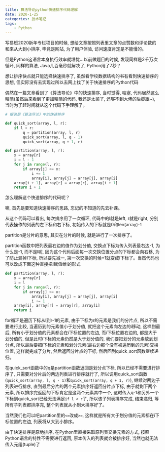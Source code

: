 ```yaml
---
title: 算法导论python快速排序代码理解
date: 2020-1-25
categories: 技术笔记
tags:
    - Python
---
```


写易班2020新年专栏项目的时候, 想给文章按照列表里文章的点赞数和评论数的和来从大到小排序, 毕竟是网站, 为了用户体验, 访问速度肯定是不能慢的。

但是Python这语言本身执行效率就堪忧...以前做题目的时候, 发现同样是2千万次循环, 同样的算法, Java几百毫秒就解决了, Python用了7秒？
<!--more-->
想让排序快点就只能选择快速排序了, 虽然看学校数据结构的书有看到快速排序的思想, 但实际没有去实现过所以去网上找了关于快速排序的Python代码

偶然在一篇文章看到了《算法导论》中的快速排序, 当时觉得, 哇塞, 代码居然这么精简(虽然后来看到了更加精简的代码, 我还是太菜了, 还够不到大佬的后脚跟~), 当时为了赶时间就从这个代码下手理解了。

```Python
# 据说是《算法导论》中的快速排序

def quick_sort(array, l, r):
    if l < r:
        q = partition(array, l, r)
        quick_sort(array, l, q - 1)
        quick_sort(array, q + 1, r)

def partition(array, l, r):
    x = array[r]
    i = l - 1
    for j in range(l, r):
        if array[j] <= x:
            i += 1
            array[i], array[j] = array[j], array[i]
    array[i + 1], array[r] = array[r], array[i + 1]
    return i + 1
```

怎么理解这个快速排序的代码呢？

嘛, 首先是要知道快速排序的思路, 忘记的不知道的先去补课。

从这个代码可以看出, 每次排序用了一次循环, 代码中的l就是left, r就是right, 分别代表操作的列表的左下标和右下标, 初始传入的下标就是0和len(array)-1

partition是分片的意思, 其实在分片的时候, 就是进行了一次排序了。

partition函数中把列表最右边的值作为划分值, 交换点下标为传入列表最右边-1, 为什么是-1, 而不是l呢, 因为这个代码后面每一次交换位置分点的下标都会向右移, 为了防止漏掉l下标, 所以要先减一, 第一次交换的时候+1就变成l下标了。当然代码也可以改成下面这种直接把l赋值给i的形式

```Python
def partition(array, l, r):
    x = array[r]
    i = l
    for j in range(l, r):
        if array[j] <= x:
            array[i], array[j] = array[j], array[i]
            i += 1
    array[i], array[r] = array[r], array[i]
    return i
```

for循环是遍历下标从l到r-1的元素, 由于下标为r的元素是我们的分片点, 所以不需要进行比较, 当遍历到的元素值小于划分值, 就把这个元素向左边的i移动, 这样到最后, 所有小于划分值的元素都会在i下标位置的左边, 而i下标位置右边的, 都是大于划分值的, 但是此时i下标的元素仍然是大于划分值的, 我们要把划分的元素放到划分点, 所以最后要把i下标的元素和划分元素(最右边那个没有被遍历到的元素)交换位置, 这样就完成了分片, 然后返回分片点的下标, 然后回到quick_sort函数继续递归。

在quick_sort函数中的q是partition函数返回是划分点下标, 所以已经不需要进行排序了, 只需要对分片后的两边列表进行排序就行了, 所以调用quick_sort函数(`quick_sort(array, l, q - 1)`和`quick_sort(array, q + 1, r)`), 继续对两边子列表进行排序, 直到最后分片的两个元素排序好返回分片点下标, 由于就剩下两个元素, 所以排序完返回的下标肯定是这两个元素其中一个, 这时传入q-1和另外一个下标到quick_sort已经无法满足`if l < r`了, 所以该子列表排序完成, 结束递归, 等所有子列表都排序完, 整个列表就从小到大排序好了。

当然我们也可以吧partition里的`<=`改成`>=`, 这样就是所有大于划分值的元素都在i下标位置的左边, 列表将从大到小排序。

由于快速排序是原地排序, 在Python里直接采取原列表交换元素的方式, 按照Python语言的特性不需要进行返回, 原本传入的列表就会被排序好, 当然也就无法传入元组(tuple)了
